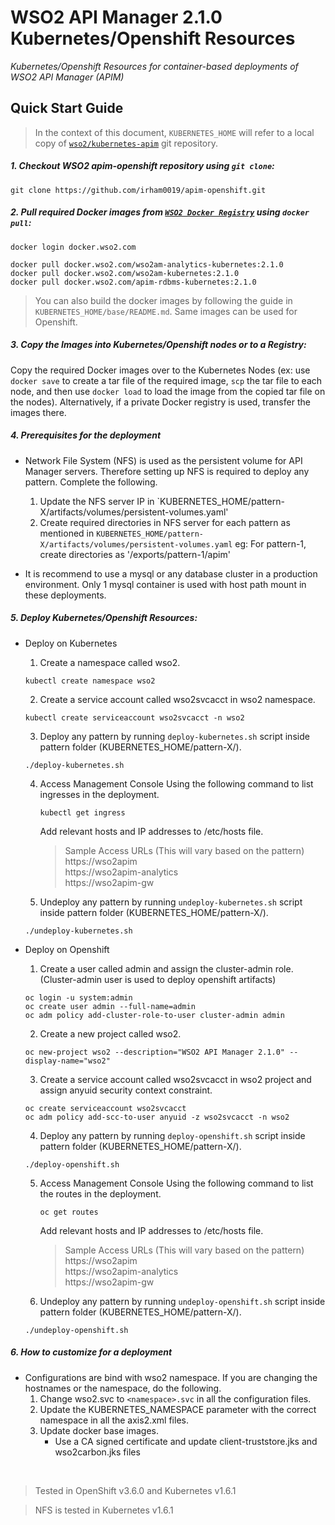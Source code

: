 # WSO2 API Manager 2.1.0 Kubernetes/Openshift Resources 
*Kubernetes/Openshift Resources for container-based deployments of WSO2 API Manager (APIM)*

## Quick Start Guide

>In the context of this document, `KUBERNETES_HOME` will refer to a local copy of 
[`wso2/kubernetes-apim`](https://github.com/wso2/kubernetes-apim/) git repository. 

##### 1. Checkout WSO2 apim-openshift  repository using `git clone`:
```
git clone https://github.com/irham0019/apim-openshift.git
```

##### 2. Pull required Docker images from [`WSO2 Docker Registry`](https://docker.wso2.com) using `docker pull`:
```
docker login docker.wso2.com

docker pull docker.wso2.com/wso2am-analytics-kubernetes:2.1.0
docker pull docker.wso2.com/wso2am-kubernetes:2.1.0
docker pull docker.wso2.com/apim-rdbms-kubernetes:2.1.0
```

> You can also build the docker images by following the guide in `KUBERNETES_HOME/base/README.md`. Same images can be used for Openshift.

##### 3. Copy the Images into Kubernetes/Openshift nodes or to a Registry:
Copy the required Docker images over to the Kubernetes Nodes (ex: use `docker save` to create a tar file of the 
required image, `scp` the tar file to each node, and then use `docker load` to load the image from the copied tar file 
on the nodes). Alternatively, if a private Docker registry is used, transfer the images there.

##### 4. Prerequisites for the deployment
 
 * Network File System (NFS) is used as the persistent volume for API Manager servers. Therefore setting up NFS is required to deploy any pattern.
   Complete the following.  
   
     1. Update the NFS server IP in `KUBERNETES_HOME/pattern-X/artifacts/volumes/persistent-volumes.yaml'
     2. Create required directories in NFS server for each pattern as mentioned in `KUBERNETES_HOME/pattern-X/artifacts/volumes/persistent-volumes.yaml`
        eg: For pattern-1, create directories as '/exports/pattern-1/apim'
      
  * It is recommend to use a mysql or any database cluster in a production environment. Only 1 mysql container is used with host path mount in these deployments.


##### 5. Deploy Kubernetes/Openshift Resources:
 
* Deploy on Kubernetes 

    1. Create a namespace called wso2.
    ```
    kubectl create namespace wso2
    ```
    2. Create a service account called wso2svcacct in wso2 namespace.
    ```
    kubectl create serviceaccount wso2svcacct -n wso2
    ```
    3. Deploy any pattern by running `deploy-kubernetes.sh` script inside pattern folder (KUBERNETES_HOME/pattern-X/).
    ```
    ./deploy-kubernetes.sh
    ```
    4. Access Management Console 
       Using the following command to list ingresses in the deployment.
        ```
        kubectl get ingress
        ```
        Add relevant hosts and IP addresses to /etc/hosts file.
        
        > Sample Access URLs (This will vary based on the pattern)   
        > https://wso2apim  
        > https://wso2apim-analytics  
        > https://wso2apim-gw  

    5. Undeploy any pattern by running `undeploy-kubernetes.sh` script inside pattern folder (KUBERNETES_HOME/pattern-X/).
    ```
    ./undeploy-kubernetes.sh
    ```

* Deploy on Openshift

    1. Create a user called admin and assign the cluster-admin role. (Cluster-admin user is used to deploy openshift artifacts)
    ```
    oc login -u system:admin
    oc create user admin --full-name=admin
    oc adm policy add-cluster-role-to-user cluster-admin admin
    ```
    2. Create a new project called wso2.
    ```
    oc new-project wso2 --description="WSO2 API Manager 2.1.0" --display-name="wso2"
    ```
        
    3. Create a service account called wso2svcacct in wso2 project and assign anyuid security context constraint.
    ```
    oc create serviceaccount wso2svcacct
    oc adm policy add-scc-to-user anyuid -z wso2svcacct -n wso2
    ```
    4. Deploy any pattern by running `deploy-openshift.sh` script inside pattern folder (KUBERNETES_HOME/pattern-X/).
    ```
    ./deploy-openshift.sh
    ```
    5. Access Management Console 
       Using the following command to list the routes in the deployment.
        ```
        oc get routes
        ```
        Add relevant hosts and IP addresses to /etc/hosts file.
        
        > Sample Access URLs (This will vary based on the pattern)  
        > https://wso2apim  
        > https://wso2apim-analytics  
        > https://wso2apim-gw  

    6. Undeploy any pattern by running `undeploy-openshift.sh` script inside pattern folder (KUBERNETES_HOME/pattern-X/).
    ```
    ./undeploy-openshift.sh
    ```
 
##### 6. How to customize for a deployment

* Configurations are bind with wso2 namespace. If you are changing the hostnames or the namespace, do the following.
    1. Change wso2.svc to `<namespace>.svc` in all the configuration files.
    2. Update the KUBERNETES_NAMESPACE parameter with the correct namespace in all the axis2.xml files.
    3. Update docker base images.
        - Use a CA signed certificate and update client-truststore.jks and wso2carbon.jks files
           
<br>

> Tested in OpenShift v3.6.0 and Kubernetes v1.6.1

> NFS is tested in Kubernetes v1.6.1